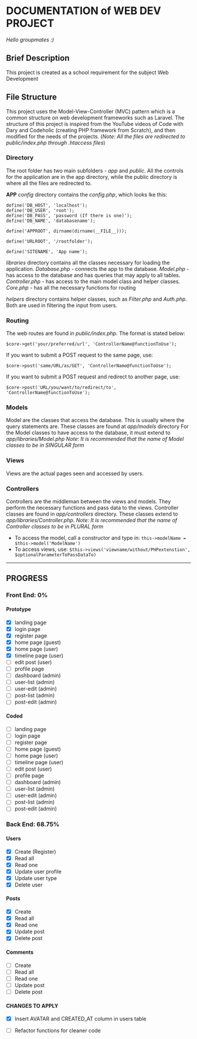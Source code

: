 # DOCUMENTATION of WEB DEV PROJECT
*Hello groupmates :)*

## Brief Description
This project is created as a school requirement for the subject Web Development

## File Structure
This project uses the Model-View-Controller (MVC) pattern which is a common structure on web development frameworks such as Laravel. The structure of this project is inspired from the YouTube videos of Code with Dary and Codeholic (creating PHP framework from Scratch), and then modified for the needs of the projects. (*Note: All the files are redirected to public/index.php through .htaccess files*)

### Directory
The root folder has two main subfolders - *app* and *public*. All the controls for the application are in the app directory, while the public directory is where all the files are redirected to.

**APP**
*config* directory contains the *config.php*, which looks lke this:

```
define('DB_HOST', 'localhost');
define('DB_USER', 'root');
define('DB_PASS', 'password (If there is one)');
define('DB_NAME', 'databasename');

define('APPROOT', dirname(dirname(__FILE__)));

define('URLROOT', '/rootfolder');

define('SITENAME', 'App name');
```
*libraries* directory contains all the classes necessary for loading the application.
*Database.php* - connects the app to the database.
*Model.php* - has access to the database and has queries that may apply to all tables.
*Controller.php* - has access to the main model class and helper classes. 
*Core.php* - has all the necessary functions for routing

*helpers* directory contains helper classes, such as *Filter.php* and *Auth.php*. Both are used in filtering the input from users.

### Routing
The web routes are found in *public/index.php*. The format is stated below:
```
$core->get('your/preferred/url', 'ControllerName@functionToUse');
```

If you want to submit a POST request to the same page, use:
```
$core->post('same/URL/as/GET', 'ControllerName@functionToUse');
```

If you want to submit a POST request and redirect to another page, use:
```
$core->post('URL/you/want/to/redirect/to', 'ControllerName@functionToUse');
```

### Models
Model are the classes that access the database. This is usually where the query statements are. These classes are found at *app/models* directory For the Model classes to have access to the database, it must extend to *app/libraries/Model.php*
*Note: It is recommended that the name of Model classes to be in SINGULAR form*

### Views
Views are the actual pages seen and accessed by users.

### Controllers
Controllers are the middleman between the views and models. They perform the necessary functions and pass data to the views. Controller classes are found in *app/controllers* directory. These classes extend to *app/libraries/Controller.php*.
*Note: It is recommended that the name of Controller classes to be in PLURAL form*

- To access the model, call a constructor and type in:
`this->modelName = $this->model('ModelName')`
- To access views, use:
`$this->views('viewname/without/PHPextenstion', $optionalParameterToPassDataTo)`

----------------------------------------------------------------
## PROGRESS
### Front End: 0%
#### Prototype
 - [x] landing page
 - [x] login page
 - [x] register page
 - [x] home page (guest)
 - [x] home page (user)
 - [x] timeline page (user)
 - [ ] edit post (user)
 - [ ] profile page 
 - [ ] dashboard (admin)
 - [ ] user-list (admin)
 - [ ] user-edit (admin)
 - [ ] post-list (admin)
 - [ ] post-edit (admin)

#### Coded
 - [ ] landing page
 - [ ] login page
 - [ ] register page
 - [ ] home page (guest)
 - [ ] home page (user)
 - [ ] timeline page (user)
 - [ ] edit post (user)
 - [ ] profile page 
 - [ ] dashboard (admin)
 - [ ] user-list (admin)
 - [ ] user-edit (admin)
 - [ ] post-list (admin)
 - [ ] post-edit (admin)

### Back End: 68.75%
#### Users
- [x] Create (Register)
- [x] Read all
- [x] Read one
- [x] Update user profile
- [x] Update user type
- [x] Delete user

#### Posts
- [x] Create
- [x] Read all
- [x] Read one
- [x] Update post
- [x] Delete post

#### Comments
- [ ] Create
- [ ] Read all
- [ ] Read one
- [ ] Update post
- [ ] Delete post

#### CHANGES TO APPLY
- [x] Insert AVATAR and CREATED_AT column in users table
- [ ] Refactor functions for cleaner code 


